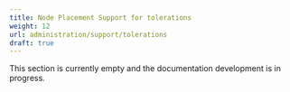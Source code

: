 ```yaml
---
title: Node Placement Support for tolerations
weight: 12
url: administration/support/tolerations
draft: true
---
```


This section is currently empty and the documentation development is in progress.